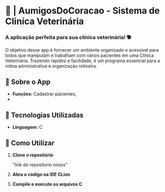 # 🐶 | AumigosDoCoracao - Sistema de Cliníca Veterinária

### **A aplicação perfeita para sua cliníca veterinária!**  🐕

O objetivo desse app é fornecer um ambiente organizado e acessível para todos que manipulam e trabalham com vários pacientes em uma Clínica Veterinária. 
Trazendo rapidez e facilidade, é um programa essencial para a rotina administrativa e organização rotineira.

## 🐾 Sobre o App
- **Funções:** Cadastrar pacientes,
- 


## 🚀 Tecnologias Utilizadas
- **Linguagem:** C


## 📖 Como Utilizar
1. **Clone o repositório**

   "link do repositorio nosos"

2. **Abra o código na IDE CLion**

3. **Compile e execute os arquivos C**
